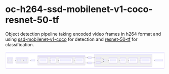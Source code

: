 # oc-h264-ssd-mobilenet-v1-coco-resnet-50-tf

Object detection pipeline taking encoded video frames in h264 format and using [ssd-mobilenet-v1-coco](https://github.com/openvinotoolkit/open_model_zoo/tree/master/models/public/ssd_mobilenet_v1_coco) for detection and [resnet-50-tf](https://github.com/openvinotoolkit/open_model_zoo/tree/master/models/public/resnet-50-tf) for classification.

![diagram](./README-1.svg)
